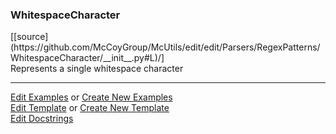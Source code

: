 ### <a id="McUtils.Parsers.RegexPatterns.WhitespaceCharacter">WhitespaceCharacter</a> 
<div class="docs-source-link" markdown="1">
[[source](https://github.com/McCoyGroup/McUtils/edit/edit/Parsers/RegexPatterns/WhitespaceCharacter/__init__.py#L)/]
</div>
Represents a single whitespace character



___

[Edit Examples](https://github.com/McCoyGroup/McUtils/edit/edit/ci/examples/McUtils/Parsers/RegexPatterns/WhitespaceCharacter.md) or 
[Create New Examples](https://github.com/McCoyGroup/McUtils/new/edit/?filename=ci/examples/McUtils/Parsers/RegexPatterns/WhitespaceCharacter.md) <br/>
[Edit Template](https://github.com/McCoyGroup/McUtils/edit/edit/ci/docs/McUtils/Parsers/RegexPatterns/WhitespaceCharacter.md) or 
[Create New Template](https://github.com/McCoyGroup/McUtils/new/edit/?filename=ci/docs/templates/McUtils/Parsers/RegexPatterns/WhitespaceCharacter.md) <br/>
[Edit Docstrings](https://github.com/McCoyGroup/McUtils/edit/edit/Parsers/RegexPatterns/WhitespaceCharacter/__init__.py#L?message=Update%20Docs)

